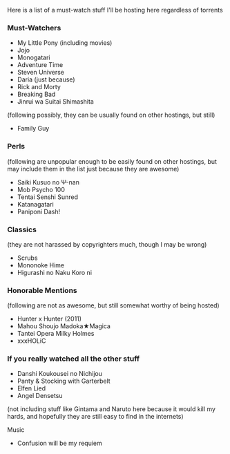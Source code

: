 Here is a list of a must-watch stuff I'll be hosting here regardless of torrents

### Must-Watchers
- My Little Pony (including movies)
- Jojo
- Monogatari
- Adventure Time
- Steven Universe
- Daria (just because)
- Rick and Morty
- Breaking Bad
- Jinrui wa Suitai Shimashita

(following possibly, they can be usually found on other hostings, but still)
- Family Guy

### Perls
(following are unpopular enough to be easily found on other hostings, but may include them in the list just because they are awesome)
- Saiki Kusuo no Ψ-nan
- Mob Psycho 100
- Tentai Senshi Sunred
- Katanagatari
- Paniponi Dash!

### Classics
(they are not harassed by copyrighters much, though I may be wrong)
- Scrubs
- Mononoke Hime
- Higurashi no Naku Koro ni


### Honorable Mentions
(following are not as awesome, but still somewhat worthy of being hosted)
- Hunter x Hunter (2011)
- Mahou Shoujo Madoka★Magica
- Tantei Opera Milky Holmes
- xxxHOLiC

### If you really watched all the other stuff
- Danshi Koukousei no Nichijou
- Panty & Stocking with Garterbelt
- Elfen Lied
- Angel Densetsu

(not including stuff like Gintama and Naruto here because it would kill my hards, and hopefully they are still easy to find in the internets)

Music

- Confusion will be my requiem
